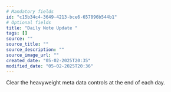 ```yaml
---
# Mandatory fields
id: "c15b34c4-3649-4213-bce6-657896b544b1"
# Optional fields
title: "Daily Note Update "
tags: []
source: ""
source_title: ""
source_description: ""
source_image_url: ""
created_date: "05-02-2025T20:35"
modified_date: "05-02-2025T20:36"
---
```

Clear the heavyweight meta data controls at the end of each day. 